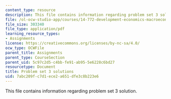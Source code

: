 ```yaml
---
content_type: resource
description: This file contains information regarding problem set 3 solution.
file: /ol-ocw-studio-app/courses/14-772-development-economics-macroeconomics-spring-2013/7abc209fc7d1ece2a651dfe3c8b223e6_MIT14_772S13_pset3_sol.pdf
file_size: 303340
file_type: application/pdf
learning_resource_types:
- Assignments
license: https://creativecommons.org/licenses/by-nc-sa/4.0/
ocw_type: OCWFile
parent_title: Assignments
parent_type: CourseSection
parent_uid: 5c97c2d5-c4bb-fe91-ab95-5e6228c6bd27
resourcetype: Document
title: Problem set 3 solutions
uid: 7abc209f-c7d1-ece2-a651-dfe3c8b223e6
---
```

This file contains information regarding problem set 3 solution.